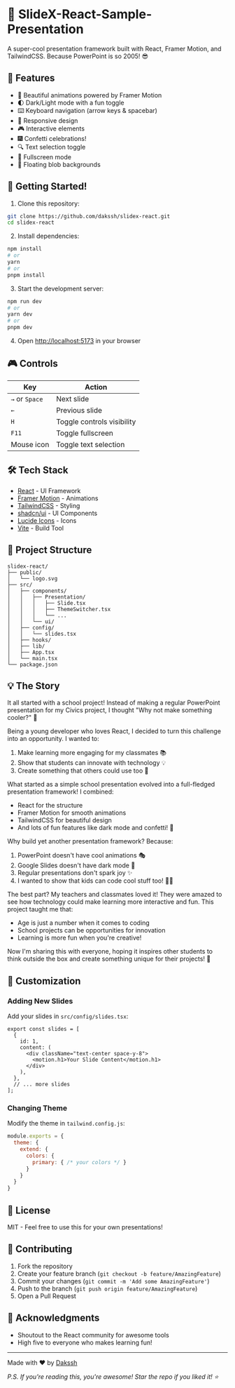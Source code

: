 # 🎯 SlideX-React-Sample-Presentation

A super-cool presentation framework built with React, Framer Motion, and TailwindCSS. Because PowerPoint is so 2005! 😎

## 🌟 Features

- 🎨 Beautiful animations powered by Framer Motion
- 🌓 Dark/Light mode with a fun toggle
- ⌨️ Keyboard navigation (arrow keys & spacebar)
- 📱 Responsive design
- 🎮 Interactive elements
- 🎆 Confetti celebrations!
- 🔍 Text selection toggle
- 🎥 Fullscreen mode
- 🎪 Floating blob backgrounds

## 🚀 Getting Started!

1. Clone this repository:
```bash
git clone https://github.com/dakssh/slidex-react.git
cd slidex-react
```

2. Install dependencies:
```bash
npm install
# or
yarn
# or
pnpm install
```

3. Start the development server:
```bash
npm run dev
# or
yarn dev
# or
pnpm dev
```

4. Open [http://localhost:5173](http://localhost:5173) in your browser

## 🎮 Controls

| Key | Action |
|-----|--------|
| `→` or `Space` | Next slide |
| `←` | Previous slide |
| `H` | Toggle controls visibility |
| `F11` | Toggle fullscreen |
| Mouse icon | Toggle text selection |

## 🛠️ Tech Stack

- [React](https://reactjs.org/) - UI Framework
- [Framer Motion](https://www.framer.com/motion/) - Animations
- [TailwindCSS](https://tailwindcss.com/) - Styling
- [shadcn/ui](https://ui.shadcn.com/) - UI Components
- [Lucide Icons](https://lucide.dev/) - Icons
- [Vite](https://vitejs.dev/) - Build Tool

## 📁 Project Structure

```
slidex-react/
├── public/
│   └── logo.svg
├── src/
│   ├── components/
│   │   ├── Presentation/
│   │   │   ├── Slide.tsx
│   │   │   ├── ThemeSwitcher.tsx
│   │   │   └── ...
│   │   └── ui/
│   ├── config/
│   │   └── slides.tsx
│   ├── hooks/
│   ├── lib/
│   ├── App.tsx
│   └── main.tsx
└── package.json
```

## 💡 The Story

It all started with a school project! Instead of making a regular PowerPoint presentation for my Civics project, I thought "Why not make something cooler?" 🤔

Being a young developer who loves React, I decided to turn this challenge into an opportunity. I wanted to:
1. Make learning more engaging for my classmates 📚
2. Show that students can innovate with technology 💡
3. Create something that others could use too 🌟

What started as a simple school presentation evolved into a full-fledged presentation framework! I combined:
- React for the structure
- Framer Motion for smooth animations
- TailwindCSS for beautiful design
- And lots of fun features like dark mode and confetti! 🎉

Why build yet another presentation framework? Because:
1. PowerPoint doesn't have cool animations 🎭
2. Google Slides doesn't have dark mode 🌙
3. Regular presentations don't spark joy ✨
4. I wanted to show that kids can code cool stuff too! 👨‍💻

The best part? My teachers and classmates loved it! They were amazed to see how technology could make learning more interactive and fun. This project taught me that:
- Age is just a number when it comes to coding
- School projects can be opportunities for innovation
- Learning is more fun when you're creative!

Now I'm sharing this with everyone, hoping it inspires other students to think outside the box and create something unique for their projects! 🚀

## 🎨 Customization

### Adding New Slides

Add your slides in `src/config/slides.tsx`:

```tsx
export const slides = [
  {
    id: 1,
    content: (
      <div className="text-center space-y-8">
        <motion.h1>Your Slide Content</motion.h1>
      </div>
    ),
  },
  // ... more slides
];
```

### Changing Theme

Modify the theme in `tailwind.config.js`:

```js
module.exports = {
  theme: {
    extend: {
      colors: {
        primary: { /* your colors */ }
      }
    }
  }
}
```

## 📝 License

MIT - Feel free to use this for your own presentations!

## 🤝 Contributing

1. Fork the repository
2. Create your feature branch (`git checkout -b feature/AmazingFeature`)
3. Commit your changes (`git commit -m 'Add some AmazingFeature'`)
4. Push to the branch (`git push origin feature/AmazingFeature`)
5. Open a Pull Request

## 🙏 Acknowledgments

- Shoutout to the React community for awesome tools
- High five to everyone who makes learning fun!

---

Made with ❤️ by [Dakssh](https://github.com/DaksshDev)

*P.S. If you're reading this, you're awesome! Star the repo if you liked it! ⭐*
```
